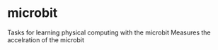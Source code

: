 # microbit
Tasks for learning physical computing with the microbit
Measures the accelration of the microbit

